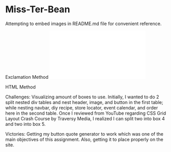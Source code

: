 # Miss-Ter-Bean

Attempting to embed images in README.md file for convenient reference.

Exclamation Method
![](Miss-Ter-Bean/Java.pdf)

HTML Method
<imr src="[Miss-Ter-Bean/Java.pdf](https://github.com/chutauruk/Miss-Ter-Bean/blob/main/Java.pdf)">

Challenges:
Visualizing amount of boxes to use. Initially, I wanted to do 2 split nested div tables and nest header, image, and button in the first table; while nesting navbar, diy recipe, store locator, event calendar, and order here in the second table. Once I reviewed from YouTube regarding CSS Grid Layout Crash Course by Traversy Media, I realized I can split two into box 4 and two into box 5. 

Victories:
Getting my button quote generator to work which was one of the main objectives of this assignment. Also, getting it to place properly on the site.
